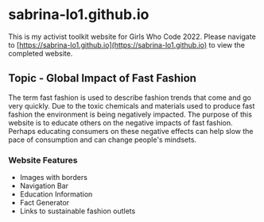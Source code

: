 # sabrina-lo1.github.io
This is my activist toolkit website for Girls Who Code 2022. Please navigate to [https://sabrina-lo1.github.io](https://sabrina-lo1.github.io) to view the completed website.

## Topic - Global Impact of Fast Fashion
The term fast fashion is used to describe fashion trends that come and go very quickly. Due to the toxic chemicals and materials used to produce fast fashion the environment is being negatively impacted. The purpose of this website is to educate others on the negative impacts of fast fashion. Perhaps educating consumers on these negative effects can help slow the pace of consumption and can change people's mindsets.

### Website Features
* Images with borders
* Navigation Bar
* Education Information
* Fact Generator
* Links to sustainable fashion outlets

